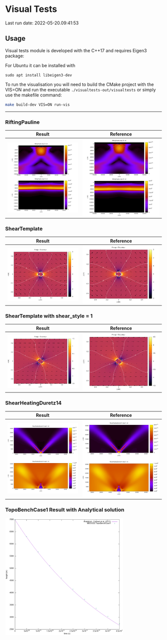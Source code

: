 # Visual Tests

Last run date: 2022-05-20.09:41:53

## Usage 

Visual tests module is developed with the C++17 and requires Eigen3 package:

For Ubuntu it can be installed with 
```
sudo apt install libeigen3-dev
```

To run the visualisation you will need to build the CMake project with the 
VIS=ON and run the executable `./visualtests-out/visualtests` or simply use the makefile command:

```bash 
make build-dev VIS=ON run-vis 
```

<hr>

### RiftingPauline

| Result  | Reference                   |
| ------------- |-----------------------------|
| ![](img/RiftingPauline.png)  | ![](img/RiftingPauline.png) |


### ShearTemplate

| Result  | Reference                   |
| ------------- |-----------------------------|
| ![](img/ShearTemplate.png)  | ![](img/ShearTemplateReference.png) |


### ShearTemplate with shear_style = 1

| Result  | Reference                   |
| ------------- |-----------------------------|
| ![](img/ShearTemplate1.png)  | ![](img/ShearTemplate1Reference.png) |

### ShearHeatingDuretz14

| Result  | Reference                   |
| ------------- |-----------------------------|
| ![](img/ShearHeatingDuretz14.png)  | ![](img/ShearHeatingDuretz14Reference.png) |


### TopoBenchCase1 Result with Analytical solution

<img style="width: 75%" src="img/TopoBenchCase1.png"/>
